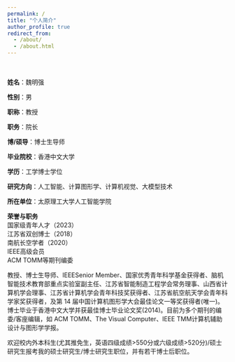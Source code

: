 ```yaml
---
permalink: /
title: "个人简介"
author_profile: true
redirect_from: 
  - /about/
  - /about.html
---
```

\
\
**姓名**：魏明强

**性别**：男

**职称**：教授

**职务**：院长

**博/硕导**：博士生导师

**毕业院校**：香港中文大学

**学历**：工学博士学位

**研究方向**：人工智能、计算图形学、计算机视觉、大模型技术

**所在单位**：太原理工大学人工智能学院

**荣誉与职务**\
国家级青年人才（2023）\
江苏省双创博士（2018）\
南航长空学者（2020）\
IEEE高级会员\
ACM TOMM等期刊编委

教授、博士生导师、IEEESenior Member、国家优秀青年科学基金获得者、脑机智能技术教育部重点实验室副主任、江苏省智能制造工程学会常务理事、山西省计算机学会理事、江苏省计算机学会青年科技奖获得者、江苏省航空航天学会青年科学家奖获得者，及第 14 届中国计算机图形学大会最佳论文一等奖获得者(唯一)。博士毕业于香港中文大学并获最佳博士毕业论文奖(2014)。目前为多个期刊的编委/客座编辑，如 ACM TOMM、The Visual Computer、IEEE TMM计算机辅助设计与图形学学报。

欢迎校内外本科生(尤其推免生，英语四级成绩>550分或六级成绩>520分)/硕士研究生报考我的硕士研究生/博士研究生职位，并有若干博士后职位。

